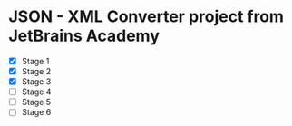 # JSON - XML Converter project from JetBrains Academy
- [X] Stage 1
- [X] Stage 2
- [X] Stage 3
- [ ] Stage 4
- [ ] Stage 5
- [ ] Stage 6